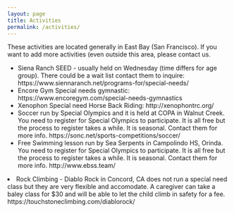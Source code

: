 ```yaml
---
layout: page
title: Activities
permalink: /activities/
---
```


<div>
    These activities are located generally in East Bay (San Francisco). If you want to add more activities (even outside this area, please contact us.
</div>
<div>
    <ul class="list-group">
    <li class="list-group-item">Siena Ranch SEED - usually held on Wednesday (time differs for age group). There could be a wait list contact them to inquire: <a>https://www.siennaranch.net/programs-for/special-needs/</a></li>
    <li class="list-group-item">Encore Gym Special needs gymnastic: <a>https://www.encoregym.com/special-needs-gymnastics</a></li>
    <li class="list-group-item">Xenophon Special need Horse Back Riding: <a>http://xenophontrc.org/</a. Huge waitlist - 3-4 years so please sign up asap </li>
    <li class="list-group-item">Soccer run by Special Olympics and it is held at COPA in Walnut Creek. You need to register for Special Olympics to participate. It is all free but the process to register takes a while. It is seasonal. Contact them for more info. <a>https://sonc.net/sports-competitions/soccer/</a></li>
    <li class="list-group-item">Free Swimming lesson run by Sea Serpents in Campolindo HS, Orinda. You need to register for Special Olympics to participate. It is all free but the process to register takes a while. It is seasonal. Contact them for more info. <a>http://www.ebss.team/</a></li>
    </ul>
    <li class="list-group-item">Rock Climbing - Diablo Rock in Concord, CA does not run a special need class but they are very flexible and accomodate. A caregiver can take a baley class for $30 and will be able to let the child climb in safety for a fee. <a>https://touchstoneclimbing.com/diablorock/</a></li>
    </ul>
</div>

